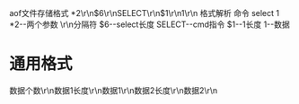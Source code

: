 aof文件存储格式
*2\r\n$6\r\nSELECT\r\n$1\r\n1\r\n
格式解析
命令 select 1
*2--两个参数
\r\n分隔符
$6--select长度
SELECT--cmd指令
$1--1长度
1--数据

# 通用格式
数据个数\r\n数据1长度\r\n数据1\r\n数据2长度\r\n数据2\r\n